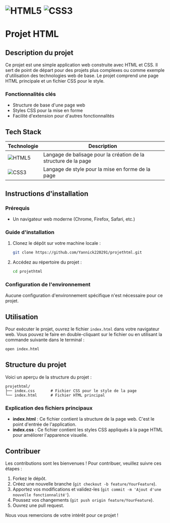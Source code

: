 # ![HTML5](https://img.shields.io/badge/HTML5-%23E34F26.svg?style=flat&logo=html5&logoColor=white) ![CSS3](https://img.shields.io/badge/CSS3-%231572B6.svg?style=flat&logo=css3&logoColor=white)

# Projet HTML

## Description du projet

Ce projet est une simple application web construite avec HTML et CSS. Il sert de point de départ pour des projets plus complexes ou comme exemple d'utilisation des technologies web de base. Le projet comprend une page HTML principale et un fichier CSS pour le style.

### Fonctionnalités clés

- Structure de base d'une page web
- Styles CSS pour la mise en forme
- Facilité d'extension pour d'autres fonctionnalités

## Tech Stack

| Technologie | Description |
|-------------|-------------|
| ![HTML5](https://img.shields.io/badge/HTML5-%23E34F26.svg?style=flat&logo=html5&logoColor=white) | Langage de balisage pour la création de la structure de la page |
| ![CSS3](https://img.shields.io/badge/CSS3-%231572B6.svg?style=flat&logo=css3&logoColor=white) | Langage de style pour la mise en forme de la page |

## Instructions d'installation

### Prérequis

- Un navigateur web moderne (Chrome, Firefox, Safari, etc.)

### Guide d'installation

1. Clonez le dépôt sur votre machine locale :
   ```bash
   git clone https://github.com/Yannick220291/projethtml.git
   ```
2. Accédez au répertoire du projet :
   ```bash
   cd projethtml
   ```

### Configuration de l'environnement

Aucune configuration d'environnement spécifique n'est nécessaire pour ce projet.

## Utilisation

Pour exécuter le projet, ouvrez le fichier `index.html` dans votre navigateur web. Vous pouvez le faire en double-cliquant sur le fichier ou en utilisant la commande suivante dans le terminal :

```bash
open index.html
```

## Structure du projet

Voici un aperçu de la structure du projet :

```
projethtml/
├── index.css       # Fichier CSS pour le style de la page
└── index.html      # Fichier HTML principal
```

### Explication des fichiers principaux

- **index.html** : Ce fichier contient la structure de la page web. C'est le point d'entrée de l'application.
- **index.css** : Ce fichier contient les styles CSS appliqués à la page HTML pour améliorer l'apparence visuelle.

## Contribuer

Les contributions sont les bienvenues ! Pour contribuer, veuillez suivre ces étapes :

1. Forkez le dépôt.
2. Créez une nouvelle branche (`git checkout -b feature/YourFeature`).
3. Apportez vos modifications et validez-les (`git commit -m 'Ajout d'une nouvelle fonctionnalité'`).
4. Poussez vos changements (`git push origin feature/YourFeature`).
5. Ouvrez une pull request.

Nous vous remercions de votre intérêt pour ce projet !
